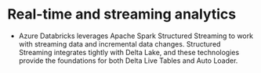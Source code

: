 # Real-time and streaming analytics
- Azure Databricks leverages Apache Spark Structured Streaming to work with streaming data and incremental data changes. Structured Streaming integrates tightly with Delta Lake, and these technologies provide the foundations for both Delta Live Tables and Auto Loader. 